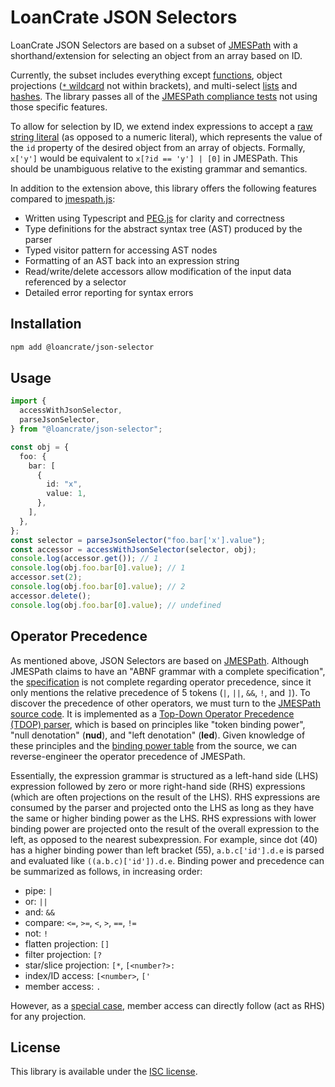 # LoanCrate JSON Selectors

LoanCrate JSON Selectors are based on a subset of [JMESPath](https://jmespath.org)
with a shorthand/extension for selecting an object from an array based on ID.

Currently, the subset includes everything except [functions](https://jmespath.org/specification.html#functions-expressions),
object projections ([`*` wildcard](https://jmespath.org/specification.html#wildcard-expressions) not within brackets),
and multi-select [lists](https://jmespath.org/specification.html#multiselect-list) and [hashes](https://jmespath.org/specification.html#multiselect-hash).
The library passes all of the [JMESPath compliance tests](https://github.com/jmespath/jmespath.test) not using those specific features.

To allow for selection by ID, we extend index expressions to accept a
[raw string literal](https://jmespath.org/specification.html#raw-string-literals)
(as opposed to a numeric literal), which represents the value of the `id` property
of the desired object from an array of objects.
Formally, `x['y']` would be equivalent to `x[?id == 'y'] | [0]` in JMESPath.
This should be unambiguous relative to the existing grammar and semantics.

In addition to the extension above, this library offers the following features compared to [jmespath.js](https://github.com/jmespath/jmespath.js):

- Written using Typescript and [PEG.js](https://pegjs.org/) for clarity and correctness
- Type definitions for the abstract syntax tree (AST) produced by the parser
- Typed visitor pattern for accessing AST nodes
- Formatting of an AST back into an expression string
- Read/write/delete accessors allow modification of the input data referenced by a selector
- Detailed error reporting for syntax errors

## Installation

```sh
npm add @loancrate/json-selector
```

## Usage

```ts
import {
  accessWithJsonSelector,
  parseJsonSelector,
} from "@loancrate/json-selector";

const obj = {
  foo: {
    bar: [
      {
        id: "x",
        value: 1,
      },
    ],
  },
};
const selector = parseJsonSelector("foo.bar['x'].value");
const accessor = accessWithJsonSelector(selector, obj);
console.log(accessor.get()); // 1
console.log(obj.foo.bar[0].value); // 1
accessor.set(2);
console.log(obj.foo.bar[0].value); // 2
accessor.delete();
console.log(obj.foo.bar[0].value); // undefined
```

## Operator Precedence

As mentioned above, JSON Selectors are based on
[JMESPath](https://jmespath.org). Although JMESPath claims to have an "ABNF
grammar with a complete specification", the
[specification](https://jmespath.org/specification.html) is not complete
regarding operator precedence, since it only mentions the relative precedence of
5 tokens (`|`, `||`, `&&`, `!`, and `]`). To discover the precedence of other
operators, we must turn to the [JMESPath source
code](https://github.com/jmespath/jmespath.js/blob/master/jmespath.js). It is
implemented as a [Top-Down Operator Precedence (TDOP)
parser](https://eli.thegreenplace.net/2010/01/02/top-down-operator-precedence-parsing),
which is based on principles like "token binding power", "null denotation"
(**nud**), and "left denotation" (**led**). Given knowledge of these principles
and the [binding power
table](https://github.com/jmespath/jmespath.js/blob/master/jmespath.js#L474-L501)
from the source, we can reverse-engineer the operator precedence of JMESPath.

Essentially, the expression grammar is structured as a left-hand side (LHS)
expression followed by zero or more right-hand side (RHS) expressions (which are
often projections on the result of the LHS). RHS expressions are consumed by the
parser and projected onto the LHS as long as they have the same or higher
binding power as the LHS. RHS expressions with lower binding power are projected
onto the result of the overall expression to the left, as opposed to the nearest
subexpression. For example, since dot (40) has a higher binding power than left
bracket (55), `a.b.c['id'].d.e` is parsed and evaluated like
`((a.b.c)['id']).d.e`. Binding power and precedence can be summarized as
follows, in increasing order:

- pipe: `|`
- or: `||`
- and: `&&`
- compare: `<=`, `>=`, `<`, `>`, `==`, `!=`
- not: `!`
- flatten projection: `[]`
- filter projection: `[?`
- star/slice projection: `[*`, `[<number?>:`
- index/ID access: `[<number>`, `['`
- member access: `.`

However, as a [special
case](https://github.com/jmespath/jmespath.js/blob/master/jmespath.js#L803-L805),
member access can directly follow (act as RHS) for any projection.

## License

This library is available under the [ISC license](LICENSE).
